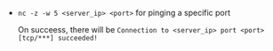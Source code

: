  - `nc -z -w 5 <server_ip> <port>` for pinging a specific port
   
   On succeess, there will be `Connection to <server_ip> port <port> [tcp/***] succeeded!`
